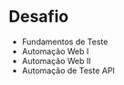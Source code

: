 # Desafio

 - Fundamentos de Teste
 - Automação Web I
 - Automação Web II
 - Automação de Teste API
